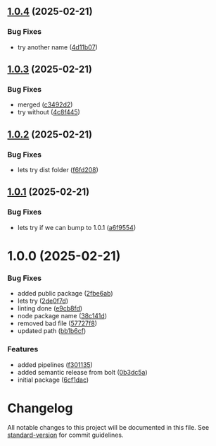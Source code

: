 ## [1.0.4](https://github.com/EAVFW/n8n-nodes-eavfw/compare/v1.0.3...v1.0.4) (2025-02-21)


### Bug Fixes

* try another name ([4d11b07](https://github.com/EAVFW/n8n-nodes-eavfw/commit/4d11b0749c205b90d03313034f7d8fd7f972fa14))

## [1.0.3](https://github.com/EAVFW/n8n-nodes-eavfw/compare/v1.0.2...v1.0.3) (2025-02-21)


### Bug Fixes

* merged ([c3492d2](https://github.com/EAVFW/n8n-nodes-eavfw/commit/c3492d2ac040bbeb7d9e15e76d04bf405344d116))
* try without ([4c8f445](https://github.com/EAVFW/n8n-nodes-eavfw/commit/4c8f445573ad32fbba4466f82c34f2018b1125f6))

## [1.0.2](https://github.com/EAVFW/n8n-nodes-eavfw/compare/v1.0.1...v1.0.2) (2025-02-21)


### Bug Fixes

* lets try dist folder ([f6fd208](https://github.com/EAVFW/n8n-nodes-eavfw/commit/f6fd2081dbd89d8c36a9c64b01f83987a6f00c56))

## [1.0.1](https://github.com/EAVFW/n8n-nodes-eavfw/compare/v1.0.0...v1.0.1) (2025-02-21)


### Bug Fixes

* lets try if we can bump to 1.0.1 ([a6f9554](https://github.com/EAVFW/n8n-nodes-eavfw/commit/a6f9554a3b4d75eca9dcf05e53df1befa07cd75f))

# 1.0.0 (2025-02-21)


### Bug Fixes

* added public package ([2fbe6ab](https://github.com/EAVFW/n8n-nodes-eavfw/commit/2fbe6abe695959fae49babba563a640a6c451b79))
* lets try ([2de0f7d](https://github.com/EAVFW/n8n-nodes-eavfw/commit/2de0f7d1b5b0545769b75bc32fad2f86a9558c52))
* linting done ([e9cb8fd](https://github.com/EAVFW/n8n-nodes-eavfw/commit/e9cb8fdb194b17dbc17df4d492ddfc7a763a2ce9))
* node package name ([38c141d](https://github.com/EAVFW/n8n-nodes-eavfw/commit/38c141d3430dc7fc89df78c5a720a30c600c8089))
* removed bad file ([57727f8](https://github.com/EAVFW/n8n-nodes-eavfw/commit/57727f8cbf536be9030b41ad6ad86fce14c966ed))
* updated path ([bb1b6cf](https://github.com/EAVFW/n8n-nodes-eavfw/commit/bb1b6cfa2b2ce2578d3897c306d87a8cd263905b))


### Features

* added pipelines ([f301135](https://github.com/EAVFW/n8n-nodes-eavfw/commit/f301135026c0c0c6a785d5e26fa95842c65a64de))
* added semantic release from bolt ([0b3dc5a](https://github.com/EAVFW/n8n-nodes-eavfw/commit/0b3dc5a493d9f15f8d3e1e2d0d7678e90dc7cac8))
* initial package ([6cf1dac](https://github.com/EAVFW/n8n-nodes-eavfw/commit/6cf1dacb9742bdde0cefab3baa076de418060f15))

# Changelog

All notable changes to this project will be documented in this file. See [standard-version](https://github.com/conventional-changelog/standard-version) for commit guidelines.
